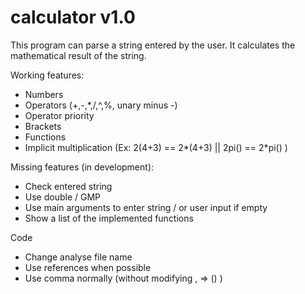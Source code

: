 # calculator v1.0

This program can parse a string entered by the user. It calculates the mathematical result of the string.

Working features:
- Numbers
- Operators (+,-,*,/,^,%, unary minus -)
- Operator priority
- Brackets
- Functions
- Implicit multiplication (Ex: 2(4+3) == 2*(4+3) || 2pi() == 2*pi() )

Missing features (in development):
- Check entered string
- Use double / GMP
- Use main arguments to enter string / or user input if empty
- Show a list of the implemented functions

Code
- Change analyse file name
- Use references when possible
- Use comma normally (without modifying , => () )
